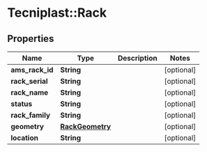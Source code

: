 # Tecniplast::Rack

## Properties
Name | Type | Description | Notes
------------ | ------------- | ------------- | -------------
**ams_rack_id** | **String** |  | [optional] 
**rack_serial** | **String** |  | [optional] 
**rack_name** | **String** |  | [optional] 
**status** | **String** |  | [optional] 
**rack_family** | **String** |  | [optional] 
**geometry** | [**RackGeometry**](RackGeometry.md) |  | [optional] 
**location** | **String** |  | [optional] 


